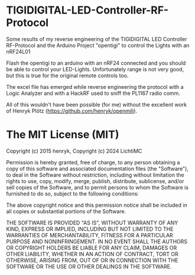 # TIGIDIGITAL-LED-Controller-RF-Protocol
Some results of my reverse engineering of the TIGIDIGITAL LED Controller RF-Protocol and the Arduino Project "opentigi" to control the Lights with an nRF24L01

Flash the opentigi to an arduino with an nRF24 connected and you should be able to control your LED-Lights.
Unfortunately range is not very good, but this is true for the original remote controls too.

The excel file has emerged while reverse engineering the protocol with a Logic Analyzer and with a HackRF used to sniff the PL1167 radio comm.

All of this wouldn't have been possible (for me) without the excellent work of Henryk Plötz (https://github.com/henryk/openmili).


# The MIT License (MIT)

Copyright (c) 2015 henryk, Copyright (c) 2024 LichtiMC

Permission is hereby granted, free of charge, to any person obtaining a copy
of this software and associated documentation files (the "Software"), to deal
in the Software without restriction, including without limitation the rights
to use, copy, modify, merge, publish, distribute, sublicense, and/or sell
copies of the Software, and to permit persons to whom the Software is
furnished to do so, subject to the following conditions:

The above copyright notice and this permission notice shall be included in all
copies or substantial portions of the Software.

THE SOFTWARE IS PROVIDED "AS IS", WITHOUT WARRANTY OF ANY KIND, EXPRESS OR
IMPLIED, INCLUDING BUT NOT LIMITED TO THE WARRANTIES OF MERCHANTABILITY,
FITNESS FOR A PARTICULAR PURPOSE AND NONINFRINGEMENT. IN NO EVENT SHALL THE
AUTHORS OR COPYRIGHT HOLDERS BE LIABLE FOR ANY CLAIM, DAMAGES OR OTHER
LIABILITY, WHETHER IN AN ACTION OF CONTRACT, TORT OR OTHERWISE, ARISING FROM,
OUT OF OR IN CONNECTION WITH THE SOFTWARE OR THE USE OR OTHER DEALINGS IN THE
SOFTWARE.
